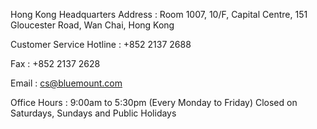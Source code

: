 Hong Kong Headquarters
Address : Room 1007, 10/F, Capital Centre, 151 Gloucester Road, Wan Chai, Hong Kong

Customer Service Hotline : +852 2137 2688

Fax : +852 2137 2628

Email : cs@bluemount.com

Office Hours :  9:00am to 5:30pm (Every Monday to Friday) Closed on Saturdays, Sundays and Public Holidays